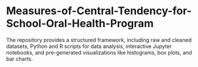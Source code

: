 # Measures-of-Central-Tendency-for-School-Oral-Health-Program
The repository provides a structured framework, including raw and cleaned datasets, Python and R scripts for data analysis, interactive Jupyter notebooks, and pre-generated visualizations like histograms, box plots, and bar charts. 

